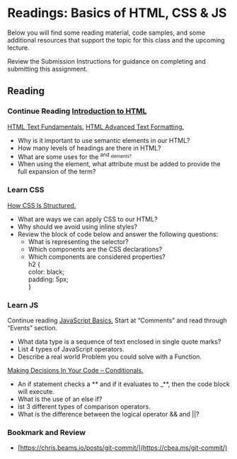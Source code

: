 # Readings: Basics of HTML, CSS & JS

Below you will find some reading material, code samples, and some additional resources that support the topic for this class and the upcoming lecture.

Review the Submission Instructions for guidance on completing and submitting this assignment.

## Reading

### Continue Reading [Introduction to HTML](https://developer.mozilla.org/en-US/docs/Learn/HTML/Introduction_to_HTML)

[HTML Text Fundamentals.](https://developer.mozilla.org/en-US/docs/Learn/HTML/Introduction_to_HTML/HTML_text_fundamentals) [HTML Advanced Text Formatting.](https://developer.mozilla.org/en-US/docs/Learn/HTML/Introduction_to_HTML/Advanced_text_formatting)

- Why is it important to use semantic elements in our HTML?
- How many levels of headings are there in HTML?
- What are some uses for the <sup> and <sub> elements?
- When using the <abbr> element, what attribute must be added to provide the full expansion of the term?

### Learn CSS

[How CSS Is Structured.](https://developer.mozilla.org/en-US/docs/Learn/CSS/First_steps/How_CSS_is_structured)

- What are ways we can apply CSS to our HTML?
- Why should we avoid using inline styles?
- Review the block of code below and answer the following questions:  
   - What is representing the selector?  
   - Which components are the CSS declarations?  
   - Which components are considered properties?  
  h2 {  
   color: black;  
   padding: 5px;  
  }

### Learn JS

Continue reading [JavaScript Basics.](https://developer.mozilla.org/en-US/docs/Learn/Getting_started_with_the_web/JavaScript_basics) Start at “Comments” and read through “Events” section.

- What data type is a sequence of text enclosed in single quote marks?
- List 4 types of JavaScript operators.
- Describe a real world Problem you could solve with a Function.

[Making Decisions In Your Code – Conditionals.](https://developer.mozilla.org/en-US/docs/Learn/JavaScript/Building_blocks/conditionals)

- An if statement checks a ** and if it evaluates to \_**, then the code block will execute.
- What is the use of an else if?
- ist 3 different types of comparison operators.
- What is the difference between the logical operator && and ||?

### Bookmark and Review

- [https://chris.beams.io/posts/git-commit/](https://cbea.ms/git-commit/)
